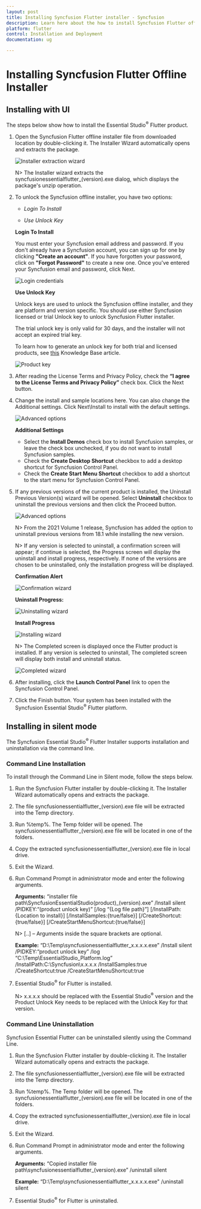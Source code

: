 ```yaml
---
layout: post
title: Installing Syncfusion Flutter installer - Syncfusion
description: Learn here about the how to install Syncfusion Flutter offline installer after downloading from our syncfusion website.
platform: flutter
control: Installation and Deployment
documentation: ug

---
```


# Installing Syncfusion Flutter Offline Installer


## Installing with UI   

The steps below show how to install the Essential Studio<sup>&reg;</sup> Flutter product.

1.	Open the Syncfusion Flutter offline installer file from downloaded location by double-clicking it. The Installer Wizard automatically opens and extracts the package.

    ![Installer extraction wizard](images/Step-by-Step-Installation_img1.png)

    N> The Installer wizard extracts the syncfusionessentialflutter_(version).exe dialog, which displays the package's unzip operation.

2.	To unlock the Syncfusion offline installer, you have two options:

   
    * *Login To Install*
   
    * *Use Unlock Key*
   
   
   
    **Login To Install**
   
    You must enter your Syncfusion email address and password. If you don't already have a Syncfusion account, you can sign up for one by clicking **"Create an account"**. If you have forgotten your password, click on **"Forgot Password"** to create a new one. Once you've entered your Syncfusion email and password, click Next.

    ![Login credentials](images/Step-by-Step-Installation_img2.png)   


    **Use Unlock Key**
   
    Unlock keys are used to unlock the Syncfusion offline installer, and they are platform and version specific. You should use either Syncfusion licensed or trial Unlock key to unlock Syncfusion Flutter installer.
   
    The trial unlock key is only valid for 30 days, and the installer will not accept an expired trial key. 
   
    To learn how to generate an unlock key for both trial and licensed products, see [this](https://support.syncfusion.com/kb/article/2757/how-to-generate-syncfusion-setup-unlock-key-from-syncfusion-support-account) Knowledge Base article.

    ![Product key](images/Step-by-Step-Installation_img3.png)   


3.	After reading the License Terms and Privacy Policy, check the **“I agree to the License Terms and Privacy Policy”** check box. Click the Next button.


4.	Change the install and sample locations here. You can also change the Additional settings. Click Next\Install to install with the default settings.


    ![Advanced options](images/Step-by-Step-Installation_img4.png)

    **Additional Settings**
    
	* Select the **Install Demos** check box to install Syncfusion samples, or leave the check box unchecked, if you do not want to install Syncfusion samples.
    * Check the **Create Desktop Shortcut** checkbox to add a desktop shortcut for Syncfusion Control Panel.
    * Check the **Create Start Menu Shortcut** checkbox to add a shortcut to the start menu for Syncfusion Control Panel.




5.	If any previous versions of the current product is installed, the Uninstall Previous Version(s) wizard will be opened. Select **Uninstall** checkbox to uninstall the previous versions and then click the Proceed button.


    ![Advanced options](images/Step-by-Step-Installation_img7.png)
	
	
	N> From the 2021 Volume 1 release, Syncfusion has added the option to uninstall previous versions from 18.1 while installing the new version.
	
	
	N> If any version is selected to uninstall, a confirmation screen will appear; if continue is selected, the Progress screen will display the uninstall and install progress, respectively. If none of the versions are chosen to be uninstalled, only the installation progress will be displayed.
	
	**Confirmation Alert**
	
	![Confirmation wizard](images/Step-by-Step-Installation_img8.png)
	
	**Uninstall Progress:**
	
	![Uninstalling wizard](images/Step-by-Step-Installation_img9.png)
	
	**Install Progress**
	
	![Installing wizard](images/Step-by-Step-Installation_img5.png)

    N> The Completed screen is displayed once the Flutter product is installed. If any version is selected to uninstall, The completed screen will display both install and uninstall status.
	
	![Completed wizard](images/Step-by-Step-Installation_img10.png)
	
7.  After installing, click the **Launch Control Panel** link to open the Syncfusion Control Panel.


8.  Click the Finish button. Your system has been installed with the Syncfusion Essential Studio<sup>&reg;</sup> Flutter platform.

## Installing in silent mode

The Syncfusion Essential Studio<sup>&reg;</sup> Flutter Installer supports installation and uninstallation via the command line.

### Command Line Installation

To install through the Command Line in Silent mode, follow the steps below.

1.	Run the Syncfusion Flutter installer by double-clicking it. The Installer Wizard automatically opens and extracts the package.
2.	The file syncfusionessentialflutter_(version).exe file will be extracted into the Temp directory.
3.	Run %temp%. The Temp folder will be opened. The syncfusionessentialflutter_(version).exe file will be located in one of the folders.
4.	Copy the extracted syncfusionessentialflutter_(version).exe file in local drive.
5.	Exit the Wizard.
6.	Run Command Prompt in administrator mode and enter the following arguments.


    **Arguments:** “installer file path\SyncfusionEssentialStudio(product)_(version).exe” /Install silent /PIDKEY:“(product unlock key)” [/log “{Log file path}”] [/InstallPath:{Location to install}] [/InstallSamples:{true/false}] [/CreateShortcut:{true/false}] [/CreateStartMenuShortcut:{true/false}]


    N> [..] – Arguments inside the square brackets are optional.

    **Example:** “D:\Temp\syncfusionessentialflutter_x.x.x.x.exe” /Install silent /PIDKEY:“product unlock key” /log “C:\Temp\EssentialStudio_Platform.log” /InstallPath:C:\Syncfusion\x.x.x.x /InstallSamples:true /CreateShortcut:true /CreateStartMenuShortcut:true

	
7.  Essential Studio<sup>&reg;</sup> for Flutter is installed.

    N> x.x.x.x should be replaced with the Essential Studio<sup>&reg;</sup> version and the Product Unlock Key needs to be replaced with the Unlock Key for that version.
   

### Command Line Uninstallation

Syncfusion Essential Flutter can be uninstalled silently using the Command Line.

1.	Run the Syncfusion Flutter installer by double-clicking it. The Installer Wizard automatically opens and extracts the package.
2.	The file syncfusionessentialflutter_(version).exe file will be extracted into the Temp directory.
3.	Run %temp%. The Temp folder will be opened. The syncfusionessentialflutter_(version).exe file will be located in one of the folders.
4.	Copy the extracted syncfusionessentialflutter_(version).exe file in local drive.
5.	Exit the Wizard.
6.	Run Command Prompt in administrator mode and enter the following arguments.

   
    **Arguments:** “Copied installer file path\syncfusionessentialflutter_(version).exe” /uninstall silent 

    **Example:** “D:\Temp\syncfusionessentialflutter_x.x.x.x.exe" /uninstall silent


7.  Essential Studio<sup>&reg;</sup> for Flutter is uninstalled.